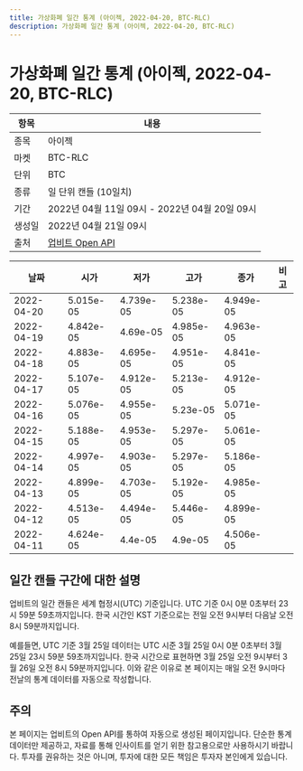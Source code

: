 ```yaml
---
title: 가상화폐 일간 통계 (아이젝, 2022-04-20, BTC-RLC)
description: 가상화폐 일간 통계 (아이젝, 2022-04-20, BTC-RLC)
---
```



가상화폐 일간 통계 (아이젝, 2022-04-20, BTC-RLC)
===

|항목|내용|
|--|--|
|종목|아이젝|
|마켓|BTC-RLC|
|단위|BTC|
|종류|일 단위 캔들 (10일치)|
|기간|2022년 04월 11일 09시 - 2022년 04월 20일 09시|
|생성일|2022년 04월 21일 09시|
|출처|[업비트 Open API](https://docs.upbit.com)|


|날짜|시가|저가|고가|종가|비고|
|--|--|--|--|--|--|
|2022-04-20|5.015e-05|4.739e-05|5.238e-05|4.949e-05|    |
|2022-04-19|4.842e-05|4.69e-05|4.985e-05|4.963e-05|    |
|2022-04-18|4.883e-05|4.695e-05|4.951e-05|4.841e-05|    |
|2022-04-17|5.107e-05|4.912e-05|5.213e-05|4.912e-05|    |
|2022-04-16|5.076e-05|4.955e-05|5.23e-05|5.071e-05|    |
|2022-04-15|5.188e-05|4.953e-05|5.297e-05|5.061e-05|    |
|2022-04-14|4.997e-05|4.903e-05|5.297e-05|5.186e-05|    |
|2022-04-13|4.899e-05|4.703e-05|5.192e-05|4.985e-05|    |
|2022-04-12|4.513e-05|4.494e-05|5.446e-05|4.899e-05|    |
|2022-04-11|4.624e-05|4.4e-05|4.9e-05|4.506e-05|    |


일간 캔들 구간에 대한 설명
---


업비트의 일간 캔들은 세계 협정시(UTC) 기준입니다. 
UTC 기준 0시 0분 0초부터 23시 59분 59초까지입니다. 
한국 시간인 KST 기준으로는 전일 오전 9시부터 다음날 오전 8시 59분까지입니다. 


예를들면, UTC 기준 3월 25일 데이터는 UTC 시준 3월 25일 0시 0분 0초부터 3월 25일 23시 59분 59초까지입니다. 
한국 시간으로 표현하면 3월 25일 오전 9시부터 3월 26일 오전 8시 59분까지입니다. 
이와 같은 이유로 본 페이지는 매일 오전 9시마다 전날의 통계 데이터를 자동으로 작성합니다. 


주의
---


본 페이지는 업비트의 Open API를 통하여 자동으로 생성된 페이지입니다. 
단순한 통계 데이터만 제공하고, 자료를 통해 인사이트를 얻기 위한 참고용으로만 사용하시기 바랍니다. 
투자를 권유하는 것은 아니며, 투자에 대한 모든 책임은 투자자 본인에게 있습니다. 
